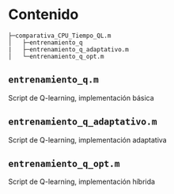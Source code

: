 # Contenido
```
├─comparativa_CPU_Tiempo_QL.m
│   ├─entrenamiento_q
|   ├─entrenamiento_q_adaptativo.m
│   └─entrenamiento_q_opt.m
```
## ```entrenamiento_q.m```
Script de Q-learning, implementación básica

## ```entrenamiento_q_adaptativo.m```
Script de Q-learning, implementación adaptativa

## ```entrenamiento_q_opt.m```
Script de Q-learning, implementación híbrida
